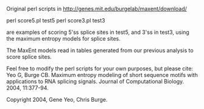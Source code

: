 Original perl scripts in http://genes.mit.edu/burgelab/maxent/download/

perl score5.pl test5 
perl score3.pl test3

are examples of scoring 5'ss splice sites in test5, and 3'ss in test3, using the maximum entropy models for splice sites.

The MaxEnt models read in tables generated from our previous analysis to score splice sites.

Feel free to modify the perl scripts for your own purposes, but please cite:
Yeo G, Burge CB. Maximum entropy modeling of short sequence motifs with applications to RNA splicing signals. Journal of Computational Biology. 2004, 11:377-94.

Copyright 2004, Gene Yeo, Chris Burge.
